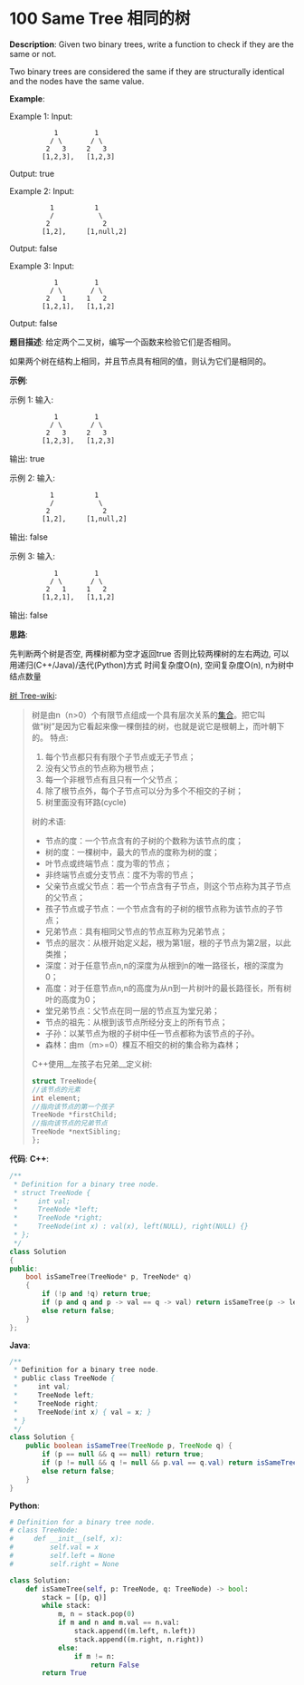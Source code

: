 # 100 Same Tree 相同的树

__Description__:
Given two binary trees, write a function to check if they are the same or not.

Two binary trees are considered the same if they are structurally identical and the nodes have the same value.

__Example__:

Example 1:
Input:

```text
           1         1
          / \       / \
         2   3     2   3
        [1,2,3],   [1,2,3]
```

Output: true

Example 2:
Input:

```text
          1          1
          /           \
         2             2
        [1,2],     [1,null,2]
```

Output: false

Example 3:
Input:

```text
           1         1
          / \       / \
         2   1     1   2
        [1,2,1],   [1,1,2]
```

Output: false

__题目描述__:
给定两个二叉树，编写一个函数来检验它们是否相同。

如果两个树在结构上相同，并且节点具有相同的值，则认为它们是相同的。

__示例__:

示例 1:
输入:

```text
           1         1
          / \       / \
         2   3     2   3
        [1,2,3],   [1,2,3]
```

输出: true

示例 2:
输入:

```text
          1          1
          /           \
         2             2
        [1,2],     [1,null,2]
```

输出: false

示例 3:
输入:

```text
           1         1
          / \       / \
         2   1     1   2
        [1,2,1],   [1,1,2]
```

输出: false

__思路__:

先判断两个树是否空, 两棵树都为空才返回true
否则比较两棵树的左右两边, 可以用递归(C++/Java)/迭代(Python)方式
时间复杂度O(n), 空间复杂度O(n), n为树中结点数量

[树 Tree-wiki](https://en.wikipedia.org/wiki/Tree_(data_structure)):
> 树是由n（n>0）个有限节点组成一个具有层次关系的[集合](https://zh.wikipedia.org/wiki/%E9%9B%86%E5%90%88 "集合")。把它叫做“树”是因为它看起来像一棵倒挂的树，也就是说它是根朝上，而叶朝下的。
> 特点:
>
> 1. 每个节点都只有有限个子节点或无子节点；
> 2. 没有父节点的节点称为根节点；
> 3. 每一个非根节点有且只有一个父节点；
> 4. 除了根节点外，每个子节点可以分为多个不相交的子树；
> 5. 树里面没有环路(cycle)
>
> 树的术语:
>
> - 节点的度：一个节点含有的子树的个数称为该节点的度；
> - 树的度：一棵树中，最大的节点的度称为树的度；
> - 叶节点或终端节点：度为零的节点；
> - 非终端节点或分支节点：度不为零的节点；
> - 父亲节点或父节点：若一个节点含有子节点，则这个节点称为其子节点的父节点；
> - 孩子节点或子节点：一个节点含有的子树的根节点称为该节点的子节点；
> - 兄弟节点：具有相同父节点的节点互称为兄弟节点；
> - 节点的层次：从根开始定义起，根为第1层，根的子节点为第2层，以此类推；
> - 深度：对于任意节点n,n的深度为从根到n的唯一路径长，根的深度为0；
> - 高度：对于任意节点n,n的高度为从n到一片树叶的最长路径长，所有树叶的高度为0；
> - 堂兄弟节点：父节点在同一层的节点互为堂兄弟；
> - 节点的祖先：从根到该节点所经分支上的所有节点；
> - 子孙：以某节点为根的子树中任一节点都称为该节点的子孙。
> - 森林：由m（m>=0）棵互不相交的树的集合称为森林；
>
> C++使用__左孩子右兄弟__定义树:
>
> ```C
> struct TreeNode{
> //该节点的元素
> int element;
> //指向该节点的第一个孩子
> TreeNode *firstChild;
> //指向该节点的兄弟节点
> TreeNode *nextSibling;
> };
> ```

__代码__:
__C++__:

```C++
/**
 * Definition for a binary tree node.
 * struct TreeNode {
 *     int val;
 *     TreeNode *left;
 *     TreeNode *right;
 *     TreeNode(int x) : val(x), left(NULL), right(NULL) {}
 * };
 */
class Solution 
{
public:
    bool isSameTree(TreeNode* p, TreeNode* q) 
    {
        if (!p and !q) return true;
        if (p and q and p -> val == q -> val) return isSameTree(p -> left, q -> left) && isSameTree(p -> right, q -> right);
        else return false;
    }
};
```

__Java__:

```Java
/**
 * Definition for a binary tree node.
 * public class TreeNode {
 *     int val;
 *     TreeNode left;
 *     TreeNode right;
 *     TreeNode(int x) { val = x; }
 * }
 */
class Solution {
    public boolean isSameTree(TreeNode p, TreeNode q) {
        if (p == null && q == null) return true;
        if (p != null && q != null && p.val == q.val) return isSameTree(p.left, q.left) && isSameTree(p.right, q.right);
        else return false;
    }
}
```

__Python__:

```Python
# Definition for a binary tree node.
# class TreeNode:
#     def __init__(self, x):
#         self.val = x
#         self.left = None
#         self.right = None

class Solution:
    def isSameTree(self, p: TreeNode, q: TreeNode) -> bool:
        stack = [(p, q)]
        while stack:
            m, n = stack.pop(0)
            if m and n and m.val == n.val:
                stack.append((m.left, n.left))
                stack.append((m.right, n.right))
            else:
                if m != n:
                    return False
        return True
```
